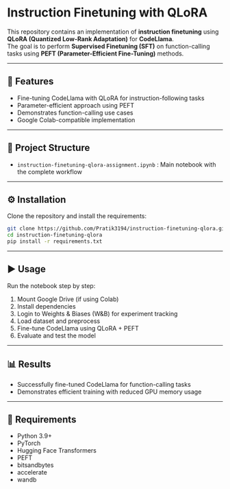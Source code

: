 # Instruction Finetuning with QLoRA

This repository contains an implementation of **instruction finetuning** using **QLoRA (Quantized Low-Rank Adaptation)** for **CodeLlama**.  
The goal is to perform **Supervised Finetuning (SFT)** on function-calling tasks using **PEFT (Parameter-Efficient Fine-Tuning)** methods.

---

## 🚀 Features

- Fine-tuning CodeLlama with QLoRA for instruction-following tasks  
- Parameter-efficient approach using PEFT  
- Demonstrates function-calling use cases  
- Google Colab-compatible implementation  

---

## 📂 Project Structure

- `instruction-finetuning-qlora-assignment.ipynb` : Main notebook with the complete workflow  

---

## ⚙️ Installation

Clone the repository and install the requirements:

```bash
git clone https://github.com/Pratik3194/instruction-finetuning-qlora.git
cd instruction-finetuning-qlora
pip install -r requirements.txt
```

---

## ▶️ Usage

Run the notebook step by step:

1. Mount Google Drive (if using Colab)
2. Install dependencies
3. Login to Weights & Biases (W&B) for experiment tracking
4. Load dataset and preprocess
5. Fine-tune CodeLlama using QLoRA + PEFT
6. Evaluate and test the model

---

## 📊 Results

- Successfully fine-tuned CodeLlama for function-calling tasks
- Demonstrates efficient training with reduced GPU memory usage

---

## 📌 Requirements

- Python 3.9+
- PyTorch
- Hugging Face Transformers
- PEFT
- bitsandbytes
- accelerate
- wandb

